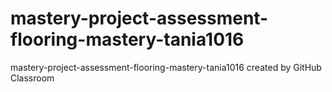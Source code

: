 # mastery-project-assessment-flooring-mastery-tania1016
mastery-project-assessment-flooring-mastery-tania1016 created by GitHub Classroom
